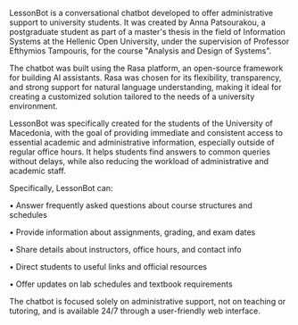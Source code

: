 LessonBot is a conversational chatbot developed to offer administrative support to university students. It was created by Anna Patsourakou, a postgraduate student as part of a master's thesis in the field of Information Systems at the Hellenic Open University, under the supervision of Professor Efthymios Tampouris, for the course "Analysis and Design of Systems".

The chatbot was built using the Rasa platform, an open-source framework for building AI assistants. Rasa was chosen for its flexibility, transparency, and strong support for natural language understanding, making it ideal for creating a customized solution tailored to the needs of a university environment.

LessonBot was specifically created for the students of the University of Macedonia, with the goal of providing immediate and consistent access to essential academic and administrative information, especially outside of regular office hours. It helps students find answers to common queries without delays, while also reducing the workload of administrative and academic staff.

Specifically, LessonBot can:

•	Answer frequently asked questions about course structures and schedules

•	Provide information about assignments, grading, and exam dates

•	Share details about instructors, office hours, and contact info

•	Direct students to useful links and official resources

•	Offer updates on lab schedules and textbook requirements

The chatbot is focused solely on administrative support, not on teaching or tutoring, and is available 24/7 through a user-friendly web interface.



